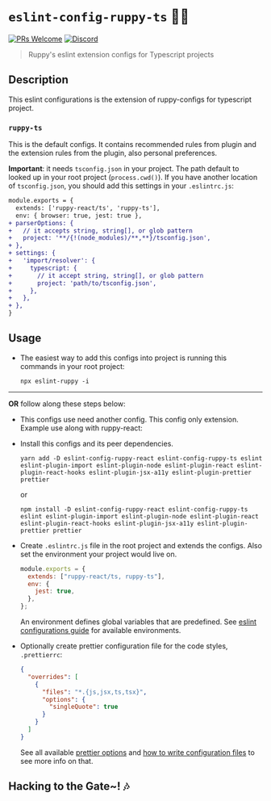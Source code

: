 # `eslint-config-ruppy-ts` 💪🏻

[![PRs Welcome](https://img.shields.io/badge/PRs-welcome-brightgreen.svg?style=flat-square)](https://github.com/Ruppyio/eslint-configs/blob/main/CONTRIBUTING.md)
[![Discord](https://img.shields.io/discord/340308951826694157?style=flat-square&logo=discord&label=chat+and+discuss)](https://discord.gg/Zw8d3wy "Emperor Ruppy's Kingdom")

> Ruppy's eslint extension configs for Typescript projects

## Description

This eslint configurations is the extension of ruppy-configs for typescript project.

### `ruppy-ts`

This is the default configs. It contains recommended rules from plugin and the extension rules
from the plugin, also personal preferences.

**Important**: it needs `tsconfig.json` in your project. The path default to looked up
in your root project (`process.cwd()`). If you have another location of `tsconfig.json`,
you should add this settings in your `.eslintrc.js`:

```diff
module.exports = {
  extends: ['ruppy-react/ts', 'ruppy-ts'],
  env: { browser: true, jest: true },
+ parserOptions: {
+   // it accepts string, string[], or glob pattern
+   project: '**/{!(node_modules)/**,**}/tsconfig.json',
+ },
+ settings: {
+   'import/resolver': {
+     typescript: {
+       // it accept string, string[], or glob pattern
+       project: 'path/to/tsconfig.json',
+     },
+   },
+ },
}
```

## Usage

- The easiest way to add this configs into project is running this commands in your root project:

  ```bin
  npx eslint-ruppy -i
  ```

---

**OR** follow along these steps below:

- This configs use need another config. This config only extension.
  Example use along with ruppy-react:

- Install this configs and its peer dependencies.

  ```bin
  yarn add -D eslint-config-ruppy-react eslint-config-ruppy-ts eslint eslint-plugin-import eslint-plugin-node eslint-plugin-react eslint-plugin-react-hooks eslint-plugin-jsx-a11y eslint-plugin-prettier prettier
  ```

  or

  ```bin
  npm install -D eslint-config-ruppy-react eslint-config-ruppy-ts eslint eslint-plugin-import eslint-plugin-node eslint-plugin-react eslint-plugin-react-hooks eslint-plugin-jsx-a11y eslint-plugin-prettier prettier
  ```

- Create `.eslintrc.js` file in the root project and extends the configs.
  Also set the environment your project would live on.

  ```js
  module.exports = {
    extends: ["ruppy-react/ts, ruppy-ts"],
    env: {
      jest: true,
    },
  };
  ```

  An environment defines global variables that are predefined.
  See [eslint configurations guide][eslint-env] for available environments.

- Optionally create prettier configuration file for the code styles, `.prettierrc`:

  ```json
  {
    "overrides": [
      {
        "files": "*.{js,jsx,ts,tsx}",
        "options": {
          "singleQuote": true
        }
      }
    ]
  }
  ```

  See all available [prettier options][prettier-option] and
  [how to write configuration files][prettier-config] to see more info on that.

## Hacking to the Gate~! 🎶

<!-- Variables -->

[airbnb]: https://github.com/airbnb/javascript "Airbnb JavaScript Style Guide"
[eslint-rules]: https://eslint.org/docs/rules/ "ESLint Rules"
[eslint-env]: https://eslint.org/docs/user-guide/configuring#specifying-environments "ESLint Environments"
[prettier]: https://prettier.io/ "Prettier Code Formatter"
[prettier-option]: https://prettier.io/docs/en/options.html "Prettier Options"
[prettier-config]: https://prettier.io/docs/en/configuration.html "Prettier Configurations"

